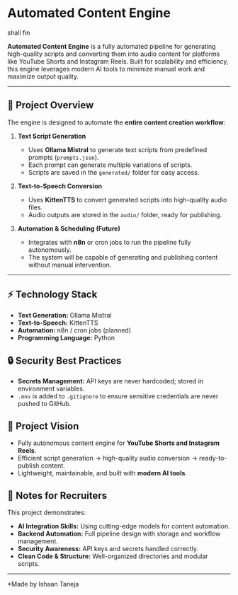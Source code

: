 # Automated Content Engine

shall fin


**Automated Content Engine** is a fully automated pipeline for generating high-quality scripts and converting them into audio content for platforms like YouTube Shorts and Instagram Reels. Built for scalability and efficiency, this engine leverages modern AI tools to minimize manual work and maximize output quality.

---

## 🚀 Project Overview

The engine is designed to automate the **entire content creation workflow**:

1. **Text Script Generation**  
   - Uses **Ollama Mistral** to generate text scripts from predefined prompts (`prompts.json`).  
   - Each prompt can generate multiple variations of scripts.  
   - Scripts are saved in the `generated/` folder for easy access.

2. **Text-to-Speech Conversion**  
   - Uses **KittenTTS** to convert generated scripts into high-quality audio files.  
   - Audio outputs are stored in the `audio/` folder, ready for publishing.

3. **Automation & Scheduling (Future)**  
   - Integrates with **n8n** or cron jobs to run the pipeline fully autonomously.  
   - The system will be capable of generating and publishing content without manual intervention.

---


## ⚡ Technology Stack

- **Text Generation:** Ollama Mistral  
- **Text-to-Speech:** KittenTTS  
- **Automation:** n8n / cron jobs (planned)  
- **Programming Language:** Python


## 🔒 Security Best Practices

- **Secrets Management:** API keys are never hardcoded; stored in environment variables.  
- `.env` is added to `.gitignore` to ensure sensitive credentials are never pushed to GitHub.


## 🎯 Project Vision

- Fully autonomous content engine for **YouTube Shorts and Instagram Reels**.  
- Efficient script generation → high-quality audio conversion → ready-to-publish content.  
- Lightweight, maintainable, and built with **modern AI tools**. 


## 📌 Notes for Recruiters

This project demonstrates:

- **AI Integration Skills:** Using cutting-edge models for content automation.  
- **Backend Automation:** Full pipeline design with storage and workflow management.  
- **Security Awareness:** API keys and secrets handled correctly.  
- **Clean Code & Structure:** Well-organized directories and modular scripts.  

---

*Made by Ishaan Taneja
